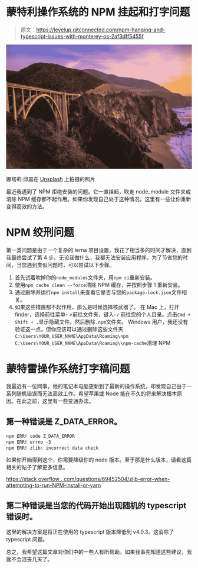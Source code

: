 # 蒙特利操作系统的 NPM 挂起和打字问题

> 原文：<https://levelup.gitconnected.com/npm-hanging-and-typescript-issues-with-monterey-os-2af3dff5455f>

![](img/5add060b557e964f0b95d72f9011a75b.png)

娜塔莉·邱晨在 [Unsplash](https://unsplash.com?utm_source=medium&utm_medium=referral) 上拍摄的照片

最近我遇到了 NPM 拒绝安装的问题。它一直挂起，吹走 node_module 文件夹或清除 NPM 缓存都不起作用。如果你发现自己处于这种情况，这里有一些让你重新变得高效的方法。

# NPM 绞刑问题

第一类问题是由于一个复杂的 lerna 项目设置，我花了相当多的时间才解决，直到我最终尝试了第 4 步。无论我做什么，我都无法安装应用程序。为了节省您的时间，当您遇到类似问题时，可以尝试以下步骤。

1.  首先试着吹掉你的`node_modules`文件夹，用`npm ci`重新安装。
2.  使用`npm cache clean --force`清除 NPM 缓存，并按照步骤 1 重新安装。
3.  通过删除并运行`npm install`来查看它是否与您的`package-lock.json`文件相关。
4.  如果这些措施都不起作用，那么是时候选择核武器了。
    在 Mac 上，打开 finder，选择前往菜单- >前往文件夹，键入`~/` 前往您的个人目录。点击`Cmd + Shift + .`显示隐藏文件。然后删除`.npm`文件夹。
    Windows 用户，我还没有验证这一点，但你应该可以通过删除这些文件夹`C:\Users\YOUR_USER_NAME\AppData\Roaming\npm`
    `C:\Users\YOUR_USER_NAME\AppData\Roaming\\npm-cache`清理 NPM

# 蒙特雷操作系统打字稿问题

我最近有一位同事，他的笔记本电脑更新到了最新的操作系统，却发现自己由于一系列随机错误而无法高效工作。希望苹果或 Node 能在不久的将来解决根本原因。在此之前，这里有一些变通办法。

## 第一种错误是 Z_DATA_ERROR。

```
npm ERR! code Z_DATA_ERROR
npm ERR! errno -3
npm ERR! zlib: incorrect data check
```

如果你开始得到这个，你需要降级你的 node 版本。至于那是什么版本，请看这篇相关的帖子了解更多信息。

[https://stack overflow . com/questions/69452504/zlib-error-when-attempting-to-run-NPM-install-or-yarn](https://stackoverflow.com/questions/69452504/zlib-error-when-attempting-to-run-npm-install-or-yarn)

## 第二种错误是当您的代码开始出现随机的 typescript 错误时。

这里的解决方案是将正在使用的 typescript 版本降低到 v4.0.3。这消除了 typescript 问题。

总之，我希望这篇文章对你们中的一些人有所帮助。如果我事先知道这些建议，我就不会沮丧几天了。